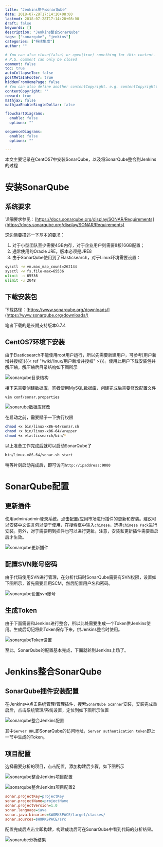 ```yaml
---
title: "Jenkins整合sonarQube"
date: 2018-07-28T17:14:20+08:00
lastmod: 2018-07-28T17:14:20+08:00
draft: false
keywords: []
description: "Jenkins整合SonarQube"
tags: ["sonarqube", "jenkins"]
categories: ["持续集成"]
author: ""

# You can also close(false) or open(true) something for this content.
# P.S. comment can only be closed
comment: false
toc: true
autoCollapseToc: false
postMetaInFooter: true
hiddenFromHomePage: false
# You can also define another contentCopyright. e.g. contentCopyright: "This is another copyright."
contentCopyright: ""
reward: true
mathjax: false
mathjaxEnableSingleDollar: false

flowchartDiagrams:
  enable: false
  options: ""

sequenceDiagrams: 
  enable: false
  options: ""

---
```


本文主要记录在CentOS7中安装SonarQube，以及将SonarQube整合到Jenkins的过程

<!--more-->

# 安装SonarQube

## 系统要求

详细要求参见：[https://docs.sonarqube.org/display/SONAR/Requirements](https://docs.sonarqube.org/display/SONAR/Requirements)

这边简要描述一下基本的要求：

1. 对于小型团队至少需要4GB内存，对于企业用户则需要8核16GB配置；
2. 通常使用的Oracle JRE，版本必须是JRE8
3. 由于SonarQube使用到了Elasticsearch，对于Linux环境需要设置：

```bash
sysctl -w vm.max_map_count=262144
sysctl -w fs.file-max=65536
ulimit -n 65536
ulimit -u 2048
```

## 下载安装包

下载路径：[https://www.sonarqube.org/downloads/](https://www.sonarqube.org/downloads/)

笔者下载的是长期支持版本6.7.4

## CentOS7环境下安装

由于Elasticsearch不能使用root用户运行，所以先需要新建用户，可参考[用户新增并授权]({{< ref "/wiki/linux/用户新增并授权" >}})。使用此用户下载安装包并解压缩，解压缩后目录结构如下图所示

![sonarqube目录结构](/images/sonarqube目录结构.png)

接下来需要创建数据库，笔者使用MySQL数据库，创建完成后需要修改配置文件

```bash
vim conf/sonar.properties
```

![sonarube数据库修改](/images/sonarube数据库修改.png)

在启动之前，需要赋予一下执行权限

```bash
chmod +x bin/linux-x86-64/sonar.sh
chmod +x bin/linux-x86-64/wrapper
chmod +x elasticsearch/bin/*
```

以上准备工作完成后就可以启动SonarQube了

```bash
bin/linux-x86-64/sonar.sh start
```

稍等片刻启动完成后，即可访问`http://ipaddress:9000`

# SonarQube配置

## 更新插件

使用admin/admin登录系统，点击配置/应用市场进行插件的更新和安装。建议可以安装中文语言包以便于使用，在搜索框中输入`chinese`，选择`Chinese Pack`进行安装。另外，对于需要用到插件也可以进行更新。注意，安装和更新插件需要重启后才生效。

![sonarqube更新插件](/images/sonarqube更新插件.png)

## 配置SVN账号密码

由于代码使用SVN进行管理，在分析代码时SonarQube需要有SVN权限，设置如下图所示，首先需要启用SCM，然后配置用户名和密码。

![sonarqube设置svn账号](/images/sonarqub设置svn账号.png)

## 生成Token

由于下面需要和Jenkins进行整合，所以此处需要生成一个Token供Jenkins使用。生成后切记将此Token保存下来，供Jenkins整合时使用。

![sonarqubeToken设置](/images/sonarqubeToken设置.png)

至此，SonarQube的配置基本完成，下面就轮到Jenkins上场了。

# Jenkins整合SonarQube

## SonarQube插件安装配置

在Jenkins中点击系统管理/管理插件，搜索`SonarQube Scanner`安装，安装完成重启后，点击系统管理/系统设置，定位到如下图所示位置

![sonarqube整合Jenkins配置](/images/sonarqube整合Jenkins配置.png)

其中`Server URL`即SonarQube的访问地址，`Server authentication token`即上一节中生成的Token。

## 项目配置

选择需要分析的项目，点击配置，添加构建后步骤，如下图所示

![sonarqube整合Jenkins项目配置](/images/sonarqube整合Jenkins项目配置.png)

![sonarqube整合Jenkins项目配置2](/images/sonarqube整合Jenkins项目配置2.png)

```ini
sonar.projectKey=projectKey
sonar.projectName=projectName
sonar.projectVersion=1.0
sonar.language=java
sonar.java.binaries=$WORKSPACE/target/classes/
sonar.sources=$WORKSPACE/src
```

配置完成后点击立即构建，构建成功后可在SonarQube中看到代码的分析结果。

![sonarube分析结果](/images/sonarube分析结果.png)
